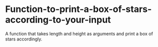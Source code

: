 # Function-to-print-a-box-of-stars-according-to-your-input
A function that takes length and height as arguments and print a box of stars accordingly.
